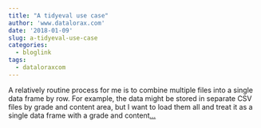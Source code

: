 ```yaml
---
title: "A tidyeval use case"
author: 'www.datalorax.com'
date: '2018-01-09'
slug: a-tidyeval-use-case
categories:
  - bloglink
tags:
  - dataloraxcom
---
```


A relatively routine process for me is to combine multiple files into a single data frame by row. For example, the data might be stored in separate CSV files by grade and content area, but I want to load them all and treat it as a single data frame with a grade and content[... <i class="fas fa-external-link-alt"></i>](http://www.dandersondata.com/post/a-tidyeval-use-case/)

